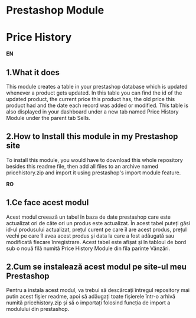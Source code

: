 # Prestashop Module

# Price History

**EN**

## 1.What it does

This module creates a table in your prestashop database which is updated whenever a product gets updated. In this table you can find the id of the updated product, the current price this product has, the old price this product had and the date each record was added or modified. This table is also displayed in your dashboard under a new tab named Price History Module under the parent tab Sells.

## 2.How to Install this module in my Prestashop site

To install this module, you would have to download this whole repository besides this readme file, then add all files to an archive named pricehistory.zip and import it using prestashop's import module feature.

**RO**

## 1.Ce face acest modul

Acest modul creează un tabel în baza de date prestashop care este actualizat ori de câte ori un produs este actualizat. În acest tabel puteți găsi id-ul produsului actualizat, prețul curent pe care îl are acest produs, prețul vechi pe care îl avea acest produs și data la care a fost adăugată sau modificată fiecare înregistrare. Acest tabel este afișat și în tabloul de bord sub o nouă filă numită Price History Module din fila parinte Vânzări.

## 2.Cum se instalează acest modul pe site-ul meu Prestashop

Pentru a instala acest modul, va trebui să descărcați întregul repository mai putin acest fișier readme, apoi să adăugați toate fișierele într-o arhivă numită pricehistory.zip și să o importați folosind funcția de import a modulului din prestashop.
